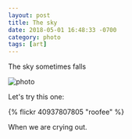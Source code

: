 ```yaml
---
layout: post
title: The sky
date: 2018-05-01 16:48:33 -0700
category: photo
tags: [art]
---
```


The sky sometimes falls

![photo][roof]

Let's try this one:

{% flickr 40937807805 "roofee" %}

When we are crying out. 

[roof]: https://flic.kr/p/25nwY1v

